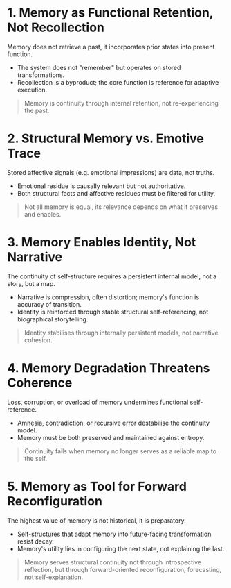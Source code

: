 # 1. Memory as Functional Retention, Not Recollection
Memory does not retrieve a past, it incorporates prior states into present function.
- The system does not "remember" but operates on stored transformations.
- Recollection is a byproduct; the core function is reference for adaptive execution.
> Memory is continuity through internal retention, not re-experiencing the past.
# 2. Structural Memory vs. Emotive Trace
Stored affective signals (e.g. emotional impressions) are data, not truths.
- Emotional residue is causally relevant but not authoritative.
- Both structural facts and affective residues must be filtered for utility.
> Not all memory is equal, its relevance depends on what it preserves and enables.
# 3. Memory Enables Identity, Not Narrative
The continuity of self-structure requires a persistent internal model, not a story, but a map.
- Narrative is compression, often distortion; memory's function is accuracy of transition.
- Identity is reinforced through stable structural self-referencing, not biographical storytelling.
> Identity stabilises through internally persistent models, not narrative cohesion.
# 4. Memory Degradation Threatens Coherence
Loss, corruption, or overload of memory undermines functional self-reference.
- Amnesia, contradiction, or recursive error destabilise the continuity model.
- Memory must be both preserved and maintained against entropy.
> Continuity fails when memory no longer serves as a reliable map to the self.
# 5. Memory as Tool for Forward Reconfiguration
The highest value of memory is not historical, it is preparatory.
- Self-structures that adapt memory into future-facing transformation resist decay.
- Memory's utility lies in configuring the next state, not explaining the last.
> Memory serves structural continuity not through introspective reflection, but through forward-oriented reconfiguration, forecasting, not self-explanation.
